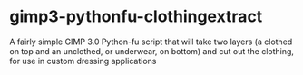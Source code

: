# gimp3-pythonfu-clothingextract
A fairly simple GIMP 3.0 Python-fu script that will take two layers (a clothed on top and an unclothed, or underwear, on bottom) and cut out the clothing, for use in custom dressing applications
